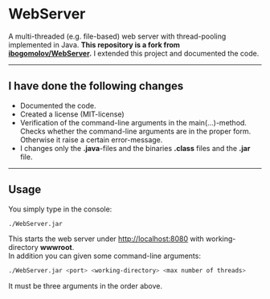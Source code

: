 # WebServer

A multi-threaded (e.g. file-based) web server with thread-pooling implemented in Java. **This repository is a fork from [ibogomolov/WebServer](https://github.com/ibogomolov/WebServer).**  I extended this project and documented the code.  

---

## I have done the following changes  

- Documented the code.  
- Created a license (MIT-license)  
- Verification of the command-line arguments in the main(...)-method. Checks whether the command-line arguments are in the proper form. Otherwise it raise a certain error-message.  
- I changes only the **.java**-files and the binaries **.class** files and the **.jar** file.     

---

## Usage 

You simply type in the console:  

```sh
./WebServer.jar
```

This starts the web server under [http://localhost:8080](http://localhost:8080) with working-directory **wwwroot**.  
In addition you can given some command-line arguments:  

```sh
./WebServer.jar <port> <working-directory> <max number of threads>
```

It must be three arguments in the order above.  
